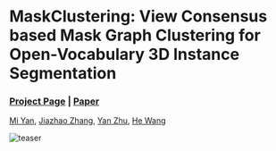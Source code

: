 # MaskClustering: View Consensus based Mask Graph Clustering for Open-Vocabulary 3D Instance Segmentation

### [Project Page](https://pku-epic.github.io/MaskClustering/) | [Paper](https://arxiv.org/abs/2401.07745)

[Mi Yan](https://miyandoris.github.io/), [Jiazhao Zhang](https://jzhzhang.github.io/), [Yan Zhu](https://github.com/fzy139/), [He Wang](https://hughw19.github.io/)
<br/>

![teaser](./demo/teaser.png)
